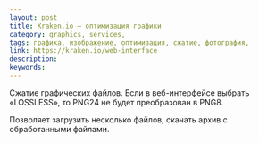 ```yaml
---
layout: post
title: Kraken.io — оптимизация графики
category: graphics, services, 
tags: графика, изображение, оптимизация, сжатие, фотография, 
link: https://kraken.io/web-interface
description: 
keywords: 
---
```


<p>Сжатие графических файлов. Если в веб-интерфейсе выбрать «LOSSLESS», то PNG24 не будет преобразован в PNG8.</p>
<p>Позволяет загрузить несколько файлов, скачать архив с обработанными файлами.</p>
